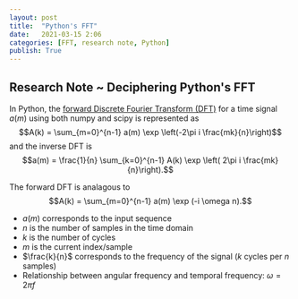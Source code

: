 ```yaml
---
layout: post
title:  "Python's FFT"
date:   2021-03-15 2:06
categories: [FFT, research note, Python]
publish: True
---
```


## Research Note ~ Deciphering Python's FFT


In Python, the [forward Discrete Fourier Transform (DFT)](https://numpy.org/doc/stable/reference/routines.fft.html) for a time signal $a(m)$ using both numpy and scipy is represented as 
$$A(k) = \sum_{m=0}^{n-1} a(m) \exp \left(-2\pi i \frac{mk}{n}\right)$$
and the inverse DFT is
$$a(m) = \frac{1}{n} \sum_{k=0}^{n-1} A(k) \exp \left( 2\pi i \frac{mk}{n}\right).$$

The forward DFT is analagous to
$$A(k) = \sum_{m=0}^{n-1} a(m) \exp (-i \omega n).$$

- $a(m)$ corresponds to the input sequence
- $n$ is the number of samples in the time domain
- $k$ is the number of cycles
- $m$ is the current index/sample
- $\frac{k}{n}$ corresponds to the frequency of the signal ($k$ cycles per $n$ samples)
- Relationship between angular frequency and temporal frequency: $\omega = 2 \pi f$

